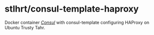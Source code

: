stlhrt/consul-template-haproxy
=========================
Docker container [_Consul_](http://www.consul.io/) with consul-template configuring HAProxy on Ubuntu Trusty Tahr.

